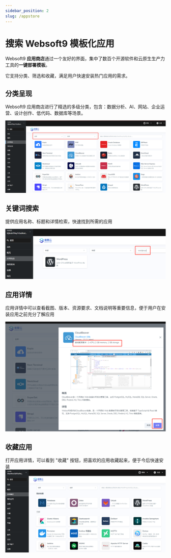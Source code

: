```yaml
---
sidebar_position: 2
slug: /appstore
---
```


# 搜索 Websoft9 模板化应用

Websoft9 **应用商店**通过一个友好的界面，集中了数百个开源软件和云原生生产力工具的**一键部署模板**。   

它支持分类、筛选和收藏，满足用户快速安装热门应用的需求。


## 分类呈现

Websoft9 应用商店进行了精选的多级分类，包含：数据分析、AI、网站、企业运营、设计创作、低代码、数据库等场景。  

![](./assets/websoft9-appstorefilter.png)

## 关键词搜索

提供应用名称、标题和详情检索，快速找到所需的应用

![](./assets/websoft9-appstoresearch.png)

## 应用详情

应用详情中可以查看截图、版本、资源要求、文档说明等重要信息，便于用户在安装应用之前充分了解应用

![](./assets/websoft9-appstoredetail.png)

## 收藏应用

打开应用详情，可以看到 "收藏" 按钮，把喜欢的应用收藏起来，便于今后快速安装
![](./assets/websoft9-appstore-favoritelist.png)
